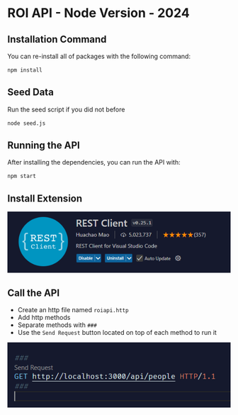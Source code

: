 # ROI API - Node Version - 2024

## Installation Command

You can re-install all of packages with the following command:

```bash
npm install
```

## Seed Data

Run the seed script if you did not before

```bash
node seed.js
```

## Running the API

After installing the dependencies, you can run the API with:

```bash
npm start
```

## Install Extension

![rest api](Images/JH_2024-09-21-22-35-34.png)

## Call the API

- Create an http file named `roiapi.http`
- Add http methods
- Separate methods with `###`
- Use the `Send Request` button located on top of each method to run it

![simple](Images/JH_2024-09-21-22-40-30.png)